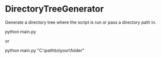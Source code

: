 # DirectoryTreeGenerator

Generate a directory tree where the script is run or pass a directory path in.

python main.py

or 

python main.py "C:\path\to\your\folder\"


